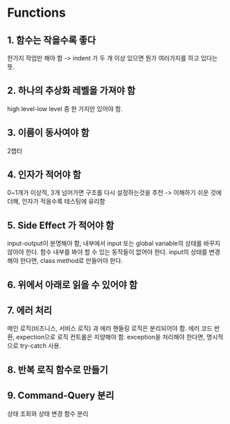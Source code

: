 # Functions

## 1. 함수는 작을수록 좋다
한가지 작업만 해야 함 -> indent 가 두 개 이상 있으면 뭔가 여러가지를 하고 있다는 뜻.

## 2. 하나의 추상화 레벨을 가져야 함
high level-low level 중 한 가지만 있어야 함.

## 3. 이름이 동사여야 함
2챕터

## 4. 인자가 적어야 함
0~1개가 이상적, 3개 넘어가면 구조를 다시 설정하는것을 추천 -> 이해하기 쉬운 것에 더해, 인자가 적을수록 테스팅에 유리함

## 5. Side Effect 가 적어야 함
input-output이 분명해야 함, 내부에서 input 또는 global variable의 상태를 바꾸지 않아야 한다. 함수 내부를 봐야 할 수 있는 동작들이 없어야 한다. input의 상태를 변경해야 한다면, class method로 만들어야 한다.

## 6. 위에서 아래로 읽을 수 있어야 함

## 7. 에러 처리
메인 로직(비즈니스, 서비스 로직) 과 에러 핸들링 로직은 분리되어야 함. 에러 코드 반환, expection으로 로직 컨트롤은 지양해야 함. exception을 처리해야 한다면, 명시적으로 try-catch 사용.

## 8. 반복 로직 함수로 만들기

## 9. Command-Query 분리
상태 조회와 상태 변경 함수 분리
